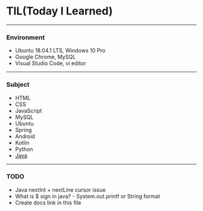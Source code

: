 # TIL(Today I Learned)

---
### Environment
- Ubuntu 18.04.1 LTS, Windows 10 Pro
- Google Chrome, MySQL
- Visual Studio Code, vi editor
---
### Subject
- HTML
- CSS
- JavaScript
- MySQL
- Ubuntu
- Spring
- Android
- Kotlin
- Python
- [Java](https://github.com/yh0921k/TIL/blob/master/java/README.md)
---
### TODO
- Java nextInt + nextLine cursor issue
- What is $ sign in java? - System.out.printf or String format
- Create docs link in this file